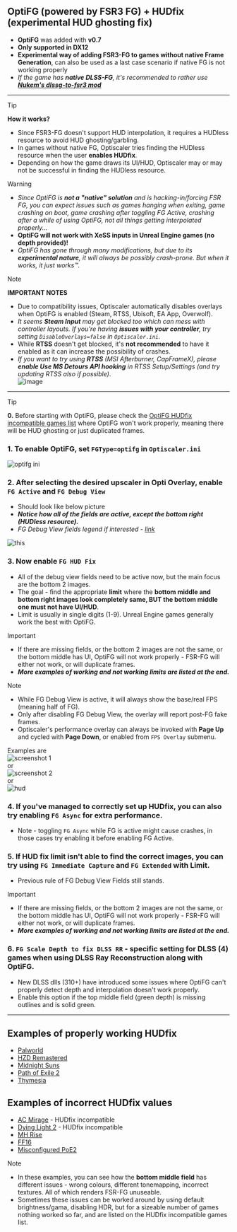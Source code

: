 ## OptiFG (powered by FSR3 FG) + HUDfix (experimental HUD ghosting fix) 
* **OptiFG** was added with **v0.7**  
* **Only supported in DX12**  
* **Experimental way of adding FSR3-FG to games without native Frame Generation**, can also be used as a last case scenario if native FG is not working properly  
* _If the game has **native DLSS-FG**, it's recommended to rather use_ [_**Nukem's dlssg-to-fsr3 mod**_](https://github.com/optiscaler/OptiScaler/wiki/Nukem's-dlssg%E2%80%90to%E2%80%90fsr3)

---

> [!TIP]
> **How it works?**
> * Since FSR3-FG doesn't support HUD interpolation, it requires a HUDless resource to avoid HUD ghosting/garbling.  
> * In games without native FG, Optiscaler tries finding the HUDless resource when the user **enables HUDfix**.  
> * Depending on how the game draws its UI/HUD, Optiscaler may or may not be successful in finding the HUDless resource.  

> [!WARNING]
> * _Since OptiFG is **not a "native" solution** and is _hacking-in/forcing_ FSR FG, you can expect issues such as games hanging when exiting, game crashing on boot, game crashing after toggling FG Active, crashing after a while of using OptiFG, not all things getting interpolated properly..._  
> * **OptiFG will not work with XeSS inputs in Unreal Engine games (no depth provided)!**  
> * _OptiFG has gone through many modifications, but due to its **experimental nature**, it will always be possibly crash-prone. But when it works, it just works™._  

> [!NOTE]
> **IMPORTANT NOTES**
> * Due to compatibility issues, Optiscaler automatically disables overlays when OptiFG is enabled (Steam, RTSS, Ubisoft, EA App, Overwolf).  
> * _It seems **Steam Input** may get blocked too which can mess with controller layouts. If you're having **issues with your controller**, try setting `DisableOverlays=false` in `Optiscaler.ini`._  
> * While **RTSS** doesn't get blocked, it's **not recommended** to have it enabled as it can increase the possibility of crashes.  
> * _If you want to try using **RTSS** (MSI Afterburner, CapFrameX), please **enable Use MS Detours API hooking** in RTSS Setup/Settings (and try updating RTSS also if possible)_.  
> ![image](https://github.com/optiscaler/OptiScaler/assets/35529761/8afb24ac-662a-40ae-a97c-837369e03fc7)

---

> [!TIP]
> **0.** Before starting with OptiFG, please check the [OptiFG HUDfix incompatible games list](https://github.com/optiscaler/OptiScaler/wiki/Hudfix-incompatible) where OptiFG won't work properly, meaning there will be HUD ghosting or just duplicated frames.

### **1.** To enable **OptiFG**, set `FGType=optifg` in `Optiscaler.ini`  
  
![optifg ini](https://github.com/user-attachments/assets/e61c1298-f4bf-4aa5-9f60-5ff7c6d5f36b)


### **2.** After selecting the desired upscaler in Opti Overlay, **enable `FG Active` and `FG Debug View`** 
* Should look like below picture  
* _**Notice how all of the fields are active, except the bottom right (HUDless resource).**_  
* _FG Debug View fields legend if interested - [link](https://github.com/user-attachments/assets/5df8bf33-0f66-4515-978a-72acf75ca888)_

![this](https://github.com/user-attachments/assets/634e2abd-61bf-4ef7-a80b-ae54c3cfa564)  


### **3.** **Now enable `FG HUD Fix`** 
* All of the debug view fields need to be active now, but the main focus are the bottom 2 images. 
* The goal - find the appropriate **limit** where the **bottom middle and bottom right images look completely same, BUT the bottom middle one must not have UI/HUD**.  
* Limit is usually in single digits (1-9). Unreal Engine games generally work the best with OptiFG.

> [!IMPORTANT]
> * If there are missing fields, or the bottom 2 images are not the same, or the bottom middle has UI, OptiFG will not work properly - FSR-FG will either not work, or will duplicate frames.  
> * _**More examples of working and not working limits are listed at the end.**_

> [!NOTE]
> * While FG Debug View is active, it will always show the base/real FPS (meaning half of FG).  
> * Only after disabling FG Debug View, the overlay will report post-FG fake frames.  
> * Optiscaler's performance overlay can always be invoked with **Page Up** and cycled with **Page Down**, or enabled from `FPS Overlay` submenu.  

Examples are  
![screenshot 1](https://github.com/user-attachments/assets/f23d895f-806b-45b2-8e0c-2d452f0876f4)  
or  
![screenshot 2](https://github.com/user-attachments/assets/e2d503f7-50a2-482a-8c73-402f49a96c9d)  
or  
![hud](https://github.com/user-attachments/assets/01e885cd-0642-4413-8761-34dd10ba98f0)

  

### **4.** If you've managed to correctly set up HUDfix, you can also try enabling `FG Async` for extra performance.  
* Note - toggling `FG Async` while FG is active might cause crashes, in those cases try enabling it before enabling FG Active.  

### **5.** If HUD fix limit isn't able to find the correct images, you can try using `FG Immediate Capture` and `FG Extended` with Limit.  
* Previous rule of FG Debug View Fields still stands.  

> [!IMPORTANT]
> * If there are missing fields, or the bottom 2 images are not the same, or the bottom middle has UI, OptiFG will not work properly - FSR-FG will either not work, or will duplicate frames.  
> * _**More examples of working and not working limits are listed at the end.**_

### **6.** `FG Scale Depth to fix DLSS RR` - specific setting for DLSS (4) games when using DLSS Ray Reconstruction along with OptiFG.  
* New DLSS dlls (310+) have introduced some issues where OptiFG can't properly detect depth and interpolation doesn't work properly.  
* Enable this option if the top middle field (green depth) is missing outlines and is solid green.

---

## Examples of properly working HUDfix

* [Palworld](https://github.com/user-attachments/assets/d566e495-d761-492b-b80e-2a15745aab0e)  
* [HZD Remastered](https://github.com/user-attachments/assets/ac5d9700-6e84-4d4b-95c1-8b254a9d20a8)
* [Midnight Suns](https://github.com/user-attachments/assets/d42249de-b5eb-40eb-9d36-8145e3e2f021)  
* [Path of Exile 2](https://github.com/user-attachments/assets/0ac48ff8-2547-4bc8-9dca-5d2ed89c0229)  
* [Thymesia](https://github.com/user-attachments/assets/7a46b879-8c03-4ac8-9b8e-c1ef074d68ee)  




## Examples of incorrect HUDfix values

* [AC Mirage](https://github.com/user-attachments/assets/ed6a603f-7727-4c75-8a1d-808b0fd2ab61) - HUDfix incompatible  
* [Dying Light 2](https://github.com/user-attachments/assets/fb502e30-b662-4f4c-afc2-d84819acea7d) - HUDfix incompatible  
* [MH Rise](https://github.com/user-attachments/assets/4c28df3a-ad9d-4c0e-978c-c84be5f81595)  
* [FF16](https://github.com/user-attachments/assets/c359059a-c1a6-4374-bd7f-62b52a3c40da)  
* [Misconfigured PoE2](https://github.com/user-attachments/assets/923f7190-f8d7-43c4-a15b-0c27b3ca7f9a)  

> [!NOTE]
> * In these examples, you can see how the **bottom middle field** has different issues - wrong colours, different tonemapping, incorrect textures. All of which renders FSR-FG unuseable. 
> * Sometimes these issues can be worked around by using default brightness/gama, disabling HDR, but for a sizeable number of games nothing worked so far, and are listed on the HUDfix incompatible games list.
